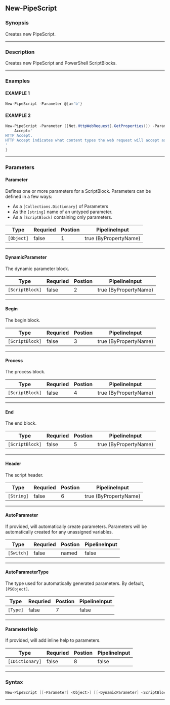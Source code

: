 
New-PipeScript
--------------
### Synopsis
Creates new PipeScript.

---
### Description

Creates new PipeScript and PowerShell ScriptBlocks.

---
### Examples
#### EXAMPLE 1
```PowerShell
New-PipeScript -Parameter @{a='b'}
```

#### EXAMPLE 2
```PowerShell
New-PipeScript -Parameter ([Net.HttpWebRequest].GetProperties()) -ParameterHelp @{
    Accept='
HTTP Accept.
HTTP Accept indicates what content types the web request will accept as a response.
'
}
```

---
### Parameters
#### **Parameter**

Defines one or more parameters for a ScriptBlock.
Parameters can be defined in a few ways:
* As a ```[Collections.Dictionary]``` of Parameters
* As the ```[string]``` name of an untyped parameter.    
* As a ```[ScriptBlock]``` containing only parameters.



|Type          |Requried|Postion|PipelineInput        |
|--------------|--------|-------|---------------------|
|```[Object]```|false   |1      |true (ByPropertyName)|
---
#### **DynamicParameter**

The dynamic parameter block.



|Type               |Requried|Postion|PipelineInput        |
|-------------------|--------|-------|---------------------|
|```[ScriptBlock]```|false   |2      |true (ByPropertyName)|
---
#### **Begin**

The begin block.



|Type               |Requried|Postion|PipelineInput        |
|-------------------|--------|-------|---------------------|
|```[ScriptBlock]```|false   |3      |true (ByPropertyName)|
---
#### **Process**

The process block.



|Type               |Requried|Postion|PipelineInput        |
|-------------------|--------|-------|---------------------|
|```[ScriptBlock]```|false   |4      |true (ByPropertyName)|
---
#### **End**

The end block.



|Type               |Requried|Postion|PipelineInput        |
|-------------------|--------|-------|---------------------|
|```[ScriptBlock]```|false   |5      |true (ByPropertyName)|
---
#### **Header**

The script header.



|Type          |Requried|Postion|PipelineInput        |
|--------------|--------|-------|---------------------|
|```[String]```|false   |6      |true (ByPropertyName)|
---
#### **AutoParameter**

If provided, will automatically create parameters.
Parameters will be automatically created for any unassigned variables.



|Type          |Requried|Postion|PipelineInput|
|--------------|--------|-------|-------------|
|```[Switch]```|false   |named  |false        |
---
#### **AutoParameterType**

The type used for automatically generated parameters.
By default, ```[PSObject]```.



|Type        |Requried|Postion|PipelineInput|
|------------|--------|-------|-------------|
|```[Type]```|false   |7      |false        |
---
#### **ParameterHelp**

If provided, will add inline help to parameters.



|Type               |Requried|Postion|PipelineInput|
|-------------------|--------|-------|-------------|
|```[IDictionary]```|false   |8      |false        |
---
### Syntax
```PowerShell
New-PipeScript [[-Parameter] <Object>] [[-DynamicParameter] <ScriptBlock>] [[-Begin] <ScriptBlock>] [[-Process] <ScriptBlock>] [[-End] <ScriptBlock>] [[-Header] <String>] [-AutoParameter] [[-AutoParameterType] <Type>] [[-ParameterHelp] <IDictionary>] [<CommonParameters>]
```
---


